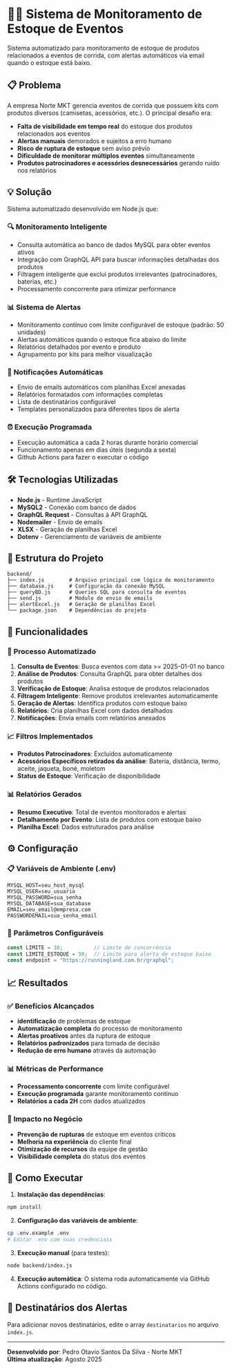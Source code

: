 # 🏃‍♂️ Sistema de Monitoramento de Estoque de Eventos

Sistema automatizado para monitoramento de estoque de produtos relacionados a eventos de corrida, com alertas automáticos via email quando o estoque está baixo.

## 📋 Problema

A empresa Norte MKT gerencia eventos de corrida que possuem kits com produtos diversos (camisetas, acessórios, etc.). O principal desafio era:

- **Falta de visibilidade em tempo real** do estoque dos produtos relacionados aos eventos
- **Alertas manuais** demorados e sujeitos a erro humano
- **Risco de ruptura de estoque** sem aviso prévio
- **Dificuldade de monitorar múltiplos eventos** simultaneamente
- **Produtos patrocinadores e acessórios desnecessários** gerando ruído nos relatórios

## 💡 Solução

Sistema automatizado desenvolvido em Node.js que:

### 🔍 **Monitoramento Inteligente**
- Consulta automática ao banco de dados MySQL para obter eventos ativos
- Integração com GraphQL API para buscar informações detalhadas dos produtos
- Filtragem inteligente que exclui produtos irrelevantes (patrocinadores, baterias, etc.)
- Processamento concorrente para otimizar performance

### 📊 **Sistema de Alertas**
- Monitoramento contínuo com limite configurável de estoque (padrão: 50 unidades)
- Alertas automáticos quando o estoque fica abaixo do limite
- Relatórios detalhados por evento e produto
- Agrupamento por kits para melhor visualização

### 📧 **Notificações Automáticas**
- Envio de emails automáticos com planilhas Excel anexadas
- Relatórios formatados com informações completas
- Lista de destinatários configurável
- Templates personalizados para diferentes tipos de alerta

### ⏰ **Execução Programada**
- Execução automática a cada 2 horas durante horário comercial
- Funcionamento apenas em dias úteis (segunda a sexta)
- Github Actions para fazer o executar o código

## 🛠️ Tecnologias Utilizadas

- **Node.js** - Runtime JavaScript
- **MySQL2** - Conexão com banco de dados
- **GraphQL Request** - Consultas à API GraphQL
- **Nodemailer** - Envio de emails
- **XLSX** - Geração de planilhas Excel
- **Dotenv** - Gerenciamento de variáveis de ambiente

## 📁 Estrutura do Projeto

```
backend/
├── index.js        # Arquivo principal com lógica de monitoramento
├── database.js     # Configuração da conexão MySQL
├── queryBD.js      # Queries SQL para consulta de eventos
├── send.js         # Módulo de envio de emails
├── alertExcel.js   # Geração de planilhas Excel
└── package.json    # Dependências do projeto
```

## 🚀 Funcionalidades

### 🔄 **Processo Automatizado**
1. **Consulta de Eventos**: Busca eventos com data >= 2025-01-01 no banco
2. **Análise de Produtos**: Consulta GraphQL para obter detalhes dos produtos
3. **Verificação de Estoque**: Analisa estoque de produtos relacionados
4. **Filtragem Inteligente**: Remove produtos irrelevantes automaticamente
5. **Geração de Alertas**: Identifica produtos com estoque baixo
6. **Relatórios**: Cria planilhas Excel com dados detalhados
7. **Notificações**: Envia emails com relatórios anexados

### 📈 **Filtros Implementados**
- **Produtos Patrocinadores**: Excluídos automaticamente
- **Acessórios Específicos retirados da análise**: Bateria, distância, termo, aceite, jaqueta, boné, moletom
- **Status de Estoque**: Verificação de disponibilidade

### 📊 **Relatórios Gerados**
- **Resumo Executivo**: Total de eventos monitorados e alertas
- **Detalhamento por Evento**: Lista de produtos com estoque baixo
- **Planilha Excel**: Dados estruturados para análise

## ⚙️ Configuração

### 📋 **Variáveis de Ambiente (.env)**
```env
MYSQL_HOST=seu_host_mysql
MYSQL_USER=seu_usuario
MYSQL_PASSWORD=sua_senha
MYSQL_DATABASE=sua_database
EMAIL=seu_email@empresa.com
PASSWORDEMAIL=sua_senha_email
```

### 🎯 **Parâmetros Configuráveis**
```javascript
const LIMITE = 10;          // Limite de concorrência
const LIMITE_ESTOQUE = 50;  // Limite para alerta de estoque baixo
const endpoint = "https://runningland.com.br/graphql";
```

## 📈 Resultados

### ✅ **Benefícios Alcançados**
- **identificação** de problemas de estoque
- **Automatização completa** do processo de monitoramento
- **Alertas proativos** antes da ruptura de estoque
- **Relatórios padronizados** para tomada de decisão
- **Redução de erro humano** através da automação

### 📊 **Métricas de Performance**
- **Processamento concorrente** com limite configurável
- **Execução programada** garante monitoramento contínuo
- **Relatórios a cada 2H** com dados atualizados

### 🎯 **Impacto no Negócio**
- **Prevenção de rupturas** de estoque em eventos críticos
- **Melhoria na experiência** do cliente final
- **Otimização de recursos** da equipe de gestão
- **Visibilidade completa** do status dos eventos

## 🔧 Como Executar

1. **Instalação das dependências**:
```bash
npm install
```

2. **Configuração das variáveis de ambiente**:
```bash
cp .env.example .env
# Editar .env com suas credenciais
```

3. **Execução manual** (para testes):
```bash
node backend/index.js
```
4. **Execução automática**: O sistema roda automaticamente via GitHub Actions configurado no código.

## 📧 Destinatários dos Alertas

Para adicionar novos destinatários, edite o array `destinatarios` no arquivo `index.js`.

---

**Desenvolvido por**: Pedro Otavio Santos Da Silva - Norte MKT  
**Última atualização**: Agosto 2025
